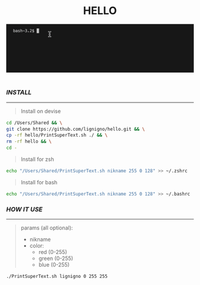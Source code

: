 <br>

<h1 align="center">HELLO</h1>
<div align="center">
	<img src="preview.gif" alt="hello preview"></img>
</div>

<br>

### ***INSTALL***

---

> Install on devise

``` bash
cd /Users/Shared && \
git clone https://github.com/lignigno/hello.git && \
cp -rf hello/PrintSuperText.sh ./ && \
rm -rf hello && \
cd -
```

> Install for zsh

``` bash
echo "/Users/Shared/PrintSuperText.sh nikname 255 0 128" >> ~/.zshrc
```

> Install for bash

``` bash
echo "/Users/Shared/PrintSuperText.sh nikname 255 0 128" >> ~/.bashrc
```

### ***HOW IT USE***

---

> params (all optional):
>   - nikname
>   - color:
>       - red (0-255)
>       - green (0-255)
>       - blue (0-255)

``` bash
./PrintSuperText.sh lignigno 0 255 255
```